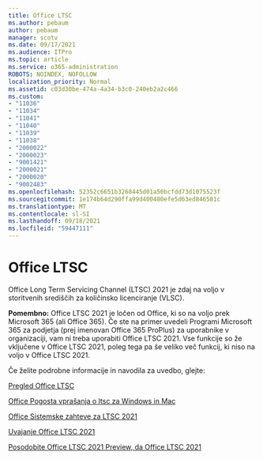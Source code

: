 ```yaml
---
title: Office LTSC
ms.author: pebaum
author: pebaum
manager: scotv
ms.date: 09/17/2021
ms.audience: ITPro
ms.topic: article
ms.service: o365-administration
ROBOTS: NOINDEX, NOFOLLOW
localization_priority: Normal
ms.assetid: c03d30be-474a-4a34-b3c0-240eb2a2c466
ms.custom:
- "11036"
- "11034"
- "11041"
- "11040"
- "11039"
- "11038"
- "2000022"
- "2000023"
- "9001421"
- "2000021"
- "2000020"
- "9002483"
ms.openlocfilehash: 52352c6651b3268445d01a50bcfdd73d1075523f
ms.sourcegitcommit: 1e174b64d290ffa99d400480efe5d63ed846581c
ms.translationtype: MT
ms.contentlocale: sl-SI
ms.lasthandoff: 09/18/2021
ms.locfileid: "59447111"
---
```

# <a name="office-ltsc"></a>Office LTSC

Office Long Term Servicing Channel (LTSC) 2021 je zdaj na voljo v storitvenih središčih za količinsko licenciranje (VLSC).

**Pomembno:** Office LTSC 2021 je ločen od Office, ki so na voljo prek Microsoft 365 (ali Office 365). Če ste na primer uvedeli Programi Microsoft 365 za podjetja (prej imenovan Office 365 ProPlus) za uporabnike v organizaciji, vam ni treba uporabiti Office LTSC 2021. Vse funkcije so že vključene v Office LTSC 2021, poleg tega pa še veliko več funkcij, ki niso na voljo v Office LTSC 2021.

Če želite podrobne informacije in navodila za uvedbo, glejte:

[Pregled Office LTSC](https://docs.microsoft.com/deployoffice/ltsc2021/overview)  

[Office Pogosta vprašanja o ltsc za Windows in Mac](https://support.microsoft.com/office/office-ltsc-for-windows-and-mac-faq-d574cf0b-3ebc-42cf-9035-a3b837e0463c)  

[Office Sistemske zahteve za LTSC 2021](https://www.microsoft.com/microsoft-365/microsoft-365-and-office-resources?rtc=1#coreui-heading-kg69bnh)

[Uvajanje Office LTSC 2021](https://docs.microsoft.com/deployoffice/ltsc2021/deploy)

[Posodobite Office LTSC 2021 Preview, da Office LTSC 2021](https://docs.microsoft.com/deployoffice/ltsc2021/update-from-preview)